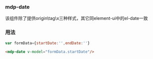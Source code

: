 ### mdp-date
该组件除了提供origin\tag\x三种样式，其它同element-ui中的el-date一致

### 用法 
```js 
var formData={startDate:'',endDate:''}
```
```html 
<mdp-date v-model="formData.startDate"/>
``` 
